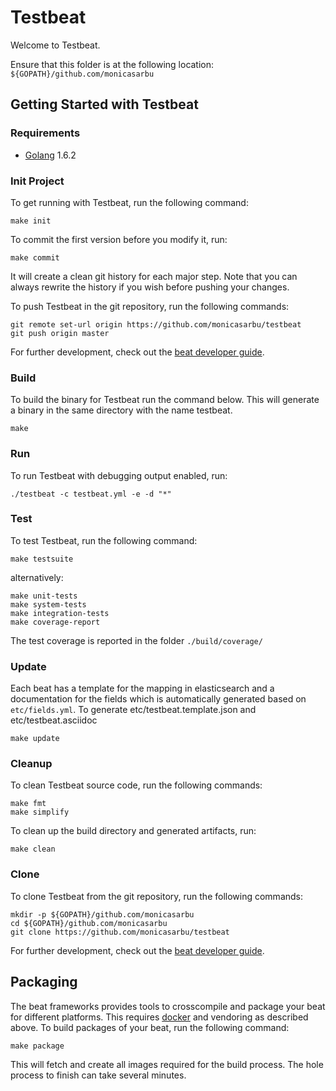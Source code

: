 # Testbeat

Welcome to Testbeat.

Ensure that this folder is at the following location:
`${GOPATH}/github.com/monicasarbu`

## Getting Started with Testbeat

### Requirements

* [Golang](https://golang.org/dl/) 1.6.2

### Init Project
To get running with Testbeat, run the following command:

```
make init
```

To commit the first version before you modify it, run:

```
make commit
```

It will create a clean git history for each major step. Note that you can always rewrite the history if you wish before pushing your changes.

To push Testbeat in the git repository, run the following commands:

```
git remote set-url origin https://github.com/monicasarbu/testbeat
git push origin master
```

For further development, check out the [beat developer guide](https://www.elastic.co/guide/en/beats/libbeat/current/new-beat.html).

### Build

To build the binary for Testbeat run the command below. This will generate a binary
in the same directory with the name testbeat.

```
make
```


### Run

To run Testbeat with debugging output enabled, run:

```
./testbeat -c testbeat.yml -e -d "*"
```


### Test

To test Testbeat, run the following command:

```
make testsuite
```

alternatively:
```
make unit-tests
make system-tests
make integration-tests
make coverage-report
```

The test coverage is reported in the folder `./build/coverage/`

### Update

Each beat has a template for the mapping in elasticsearch and a documentation for the fields
which is automatically generated based on `etc/fields.yml`.
To generate etc/testbeat.template.json and etc/testbeat.asciidoc

```
make update
```


### Cleanup

To clean  Testbeat source code, run the following commands:

```
make fmt
make simplify
```

To clean up the build directory and generated artifacts, run:

```
make clean
```


### Clone

To clone Testbeat from the git repository, run the following commands:

```
mkdir -p ${GOPATH}/github.com/monicasarbu
cd ${GOPATH}/github.com/monicasarbu
git clone https://github.com/monicasarbu/testbeat
```


For further development, check out the [beat developer guide](https://www.elastic.co/guide/en/beats/libbeat/current/new-beat.html).


## Packaging

The beat frameworks provides tools to crosscompile and package your beat for different platforms. This requires [docker](https://www.docker.com/) and vendoring as described above. To build packages of your beat, run the following command:

```
make package
```

This will fetch and create all images required for the build process. The hole process to finish can take several minutes.
